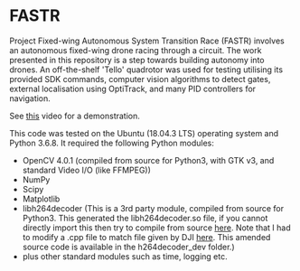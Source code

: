 # FASTR
Project Fixed-wing Autonomous System Transition Race (FASTR) involves an autonomous fixed-wing drone racing through a circuit. The work presented in this repository is a step towards building autonomy into drones. An off-the-shelf 'Tello' quadrotor was used for testing utilising its provided SDK commands, computer vision algorithms to detect gates, external localisation using OptiTrack, and many PID controllers for navigation.

See [this](https://www.youtube.com/watch?v=AfEbYtLG2M0) video for a demonstration.

This code was tested on the Ubuntu (18.04.3 LTS) operating system and Python 3.6.8. It required the following Python modules:
- OpenCV 4.0.1 (compiled from source for Python3, with GTK v3, and standard Video I/O (like FFMPEG))
- NumPy
- Scipy
- Matplotlib
- libh264decoder (This is a 3rd party module, compiled from source for Python3. This generated the libh264decoder.so file, if you cannot directly import this then try to compile from source [here](https://github.com/DaWelter/h264decoder/tree/dev). Note that I had to modify a .cpp file to match file given by DJI [here](https://github.com/dji-sdk/Tello-Python/blob/master/Tello_Video/h264decoder/h264decoder.cpp). This amended source code is available in the h264decoder_dev folder.)
- plus other standard modules such as time, logging etc.